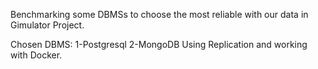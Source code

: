 Benchmarking some DBMSs to choose the most reliable with our data in Gimulator Project.

Chosen DBMS: 
    1-Postgresql
    2-MongoDB
Using Replication and working with Docker.